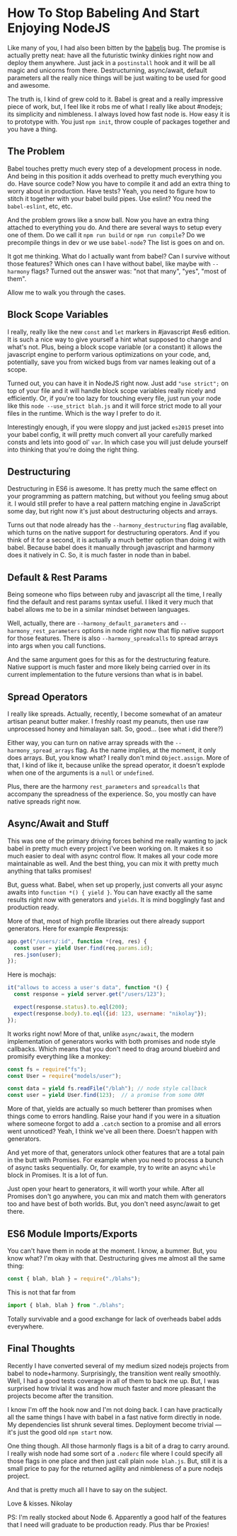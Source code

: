 # How To Stop Babeling And Start Enjoying NodeJS

Like many of you, I had also been bitten by the [babeljs](https://babeljs.io)
bug. The promise is actually pretty neat: have all the futuristic twinky dinkies
right now and deploy them anywhere. Just jack in a `postinstall` hook and it
will be all magic and unicorns from there. Destructurning, async/await, default
parameters all the really nice things will be just waiting to be used for good
and awesome.

The truth is, I kind of grew cold to it. Babel is great and a really impressive
piece of work, but, I feel like it robs me of what I really like about #nodejs;
its simplicity and nimbleness. I always loved how fast node is. How easy it
is to prototype with. You just `npm init`, throw couple of packages together
and you have a thing.

## The Problem

Babel touches pretty much every step of a development process in node. And being
in this position it adds overhead to pretty much everything you do. Have source
code? Now you have to compile it and add an extra thing to worry about in production.
Have tests? Yeah, you need to figure how to stitch it together with your babel
build pipes. Use eslint? You need the `babel-eslint`, etc, etc.

And the problem grows like a snow ball. Now you have an extra thing attached
to everything you do. And there are several ways to setup every one of them. Do
we call it `npm run build` or `npm run compile`? Do we precompile things in dev
or we use `babel-node`? The list is goes on and on.

It got me thinking. What do I actually want from babel? Can I survive without
those features? Which ones can I have without babel, like maybe with `--harmony`
flags? Turned out the answer was: "not that many", "yes", "most of them".

Allow me to walk you through the cases.

## Block Scope Variables

I really, really like the new `const` and `let` markers in #javascript #es6 edition.
It is such a nice way to give yourself a hint what supposed to change and what's
not. Plus, being a block scope variable (or a constant) it allows the javascript
engine to perform various optimizations on your code, and, potentially, save
you from wicked bugs from var names leaking out of a scope.

Turned out, you can have it in NodeJS right now. Just add `"use strict";` on
top of your file and it will handle block scope variables really nicely and
efficiently. Or, if you're too lazy for touching every file, just run your node
like this `node --use_strict blah.js` and it will force strict mode to all your
files in the runtime. Which is the way I prefer to do it.

Interestingly enough, if you were sloppy and just jacked `es2015` preset into
your babel config, it will pretty much convert all your carefully marked consts
and lets into good ol' `var`. In which case you will just delude yourself into
thinking that you're doing the right thing.

## Destructuring

Destructuring in ES6 is awesome. It has pretty much the same effect on your
programming as pattern matching, but without you feeling smug about it. I would
still prefer to have a real pattern matching engine in JavaScript some day, but
right now it's just about destructuring objects and arrays.

Turns out that node already has the `--harmony_destructuring` flag available,
which turns on the native support for destructuring operators. And if you think
of it for a second, it is actually a much better option than doing it with
babel. Because babel does it manually through javascript and harmony does it
natively in C. So, it is much faster in node than in babel.

## Default & Rest Params

Being someone who flips between ruby and javascript all the time, I really find
the default and rest params syntax useful. I liked it very much that babel allows
me to be in a similar mindset between languages.

Well, actually, there are `--harmony_default_parameters` and `--harmony_rest_parameters`
options in node right now that flip native support for those features. There
is also `--harmony_spreadcalls` to spread arrays into args when you call functions.

And the same argument goes for this as for the destructuring feature. Native
support is much faster and more likely being carried over in its current
implementation to the future versions than what is in babel.

## Spread Operators

I really like spreads. Actually, recently, I become somewhat of an amateur
artisan peanut butter maker. I freshly roast my peanuts, then use raw unprocessed
honey and himalayan salt. So, good... (see what i did there?)

Either way, you can turn on native array spreads with the `--harmony_spread_arrays`
flag. As the name implies, at the moment, it only does arrays. But, you know what?
I really don't mind `Object.assign`. More of that, I kind of like it, because unlike
the spread operator, it doesn't explode when one of the arguments is a `null` or
`undefined`.

Plus, there are the harmony `rest_parameters` and `spreadcalls` that accompany
the spreadness of the experience. So, you mostly can have native spreads right
now.

## Async/Await and Stuff

This was one of the primary driving forces behind me really wanting to jack
babel in pretty much every project i've been working on. It makes it so much
easier to deal with async control flow. It makes all your code more maintainable
as well. And the best thing, you can mix it with pretty much anything that talks
promises!

But, guess what. Babel, when set up properly, just converts all your async awaits
into `function *() { yield }`. You can have exactly all the same results right
now with generators and `yields`. It is mind bogglingly fast and production
ready.

More of that, most of high profile libraries out there already support generators.
Here for example #expressjs:

```js
app.get("/users/:id", function *(req, res) {
  const user = yield User.find(req.params.id);
  res.json(user);
});
```

Here is mochajs:

```js
it("allows to access a user's data", function *() {
  const response = yield server.get("/users/123");

  expect(response.status).to.eql(200);
  expect(response.body).to.eql({id: 123, username: "nikolay"});
});
```

It works right now! More of that, unlike `async/await`, the modern implementation
of generators works with both promises and node style callbacks. Which means
that you don't need to drag around bluebird and promisify everything like a
monkey:

```js
const fs = require("fs");
const User = require("models/user");

const data = yield fs.readFile("/blah"); // node style callback
const user = yield User.find(123);  // a promise from some ORM
```

More of that, yields are actually so much betterer than promises when things
come to errors handling. Raise your hand if you were in a situation where
someone forgot to add a `.catch` section to a promise and all errors went unnoticed?
Yeah, I think we've all been there. Doesn't happen with generators.

And yet more of that, generators unlock other features that are a total pain in
the butt with Promises. For example when you need to process a bunch of async tasks
sequentially. Or, for example, try to write an async `while` block in Promises.
It is a lot of fun.

Just open your heart to generators, it will worth your while. After all Promises
don't go anywhere, you can mix and match them with generators too and have best
of both worlds. But, you don't need async/await to get there.

## ES6 Module Imports/Exports

You can't have them in node at the moment. I know, a bummer. But, you know what?
I'm okay with that. Destructuring gives me almost all the same thing:

```js
const { blah, blah } = require("./blahs");
```

This is not that far from

```js
import { blah, blah } from "./blahs";
```

Totally survivable and a good exchange for lack of overheads babel adds everywhere.

## Final Thoughts

Recently I have converted several of my medium sized nodejs projects from babel
to node+harmony. Surprisingly, the transition went really smoothly. Well, I had
a good tests coverage in all of them to back me up. But, I was surprised how
trivial it was and how much faster and more pleasant the projects become after
the transition.

I know I'm off the hook now and I'm not doing back. I can have practically all the
same things I have with babel in a fast native form directly in node. My
dependencies list shrunk several times. Deployment become trivial — it's just
the good old `npm start` now.

One thing though. All those harmonly flags is a bit of a drag to carry around. I
really wish node had some sort of a `.noderc` file where I could specify all those
flags in one place and then just call plain `node blah.js`. But, still it is
a small price to pay for the returned agility and nimbleness of a pure nodejs
project.

And that is pretty much all I have to say on the subject.

Love & kisses. Nikolay

PS: I'm really stocked about Node 6. Apparently a good half of the features that
I need will graduate to be production ready. Plus thar be Proxies!
